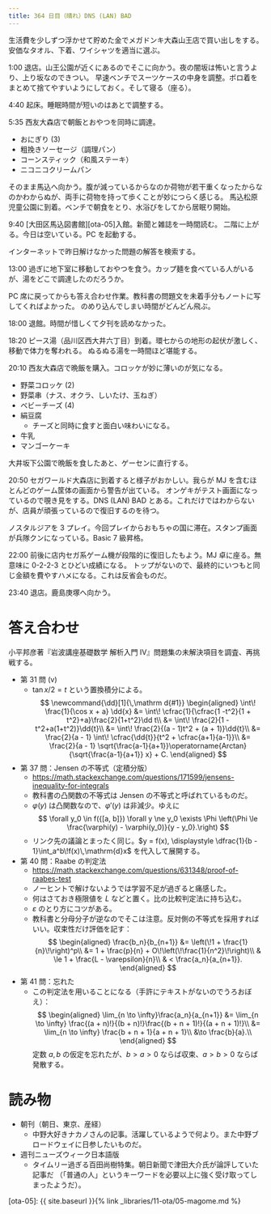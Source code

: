 ```yaml
---
title: 364 日目（晴れ）DNS (LAN) BAD
---
```


生活費を少しずつ浮かせて貯めた金でメガドンキ大森山王店で買い出しをする。
安価なタオル、下着、ワイシャツを適当に選ぶ。

1:00 退店。山王公園が近くにあるのでそこに向かう。夜の闇坂は怖いと言うより、上り坂なのできつい。
早速ベンチでスーツケースの中身を調整。ボロ着をまとめて捨てやすいようにしておく。そして寝る（座る）。

4:40 起床。睡眠時間が短いのはあとで調整する。

5:35 西友大森店で朝飯とおやつを同時に調達。
* おにぎり (3)
* 粗挽きソーセージ（調理パン）
* コーンスティック（和風ステーキ）
* ニコニコクリームパン

そのまま馬込へ向かう。腹が減っているからなのか荷物が若干重くなったからなのかわからぬが、両手に荷物を持って歩くことが妙につらく感じる。
馬込松原児童公園に到着。ベンチで朝食をとり、水浴びをしてから居眠り開始。

9:40 [大田区馬込図書館][ota-05]入館。新聞と雑誌を一時間読む。
二階に上がる。今日は空いている。PC を起動する。

インターネットで昨日解けなかった問題の解答を検索する。

13:00 過ぎに地下室に移動しておやつを食う。カップ麺を食べている人がいるが、湯をどこで調達したのだろうか。

PC 席に戻ってからも答え合わせ作業。教科書の問題文を未着手分もノートに写してくればよかった。
のめり込んでしまい時間がどんどん飛ぶ。

18:00 退館。時間が惜しくて夕刊を読めなかった。

18:20 ピース湯（品川区西大井六丁目）到着。環七からの地形の起伏が激しく、移動で体力を奪われる。
ぬるぬる湯を一時間ほど堪能する。

20:10 西友大森店で晩飯を購入。コロッケが妙に薄いのが気になる。
* 野菜コロッケ (2)
* 野菜串（ナス、オクラ、しいたけ、玉ねぎ）
* ベビーチーズ (4)
* 絹豆腐
  * チーズと同時に食すと面白い味わいになる。
* 牛乳
* マンゴーケーキ

大井坂下公園で晩飯を食したあと、ゲーセンに直行する。

20:50 セガワールド大森店に到着すると様子がおかしい。我らが MJ を含むほとんどのゲーム筐体の画面から警告が出ている。
オンゲキがテスト画面になっているので覗き見をする。DNS (LAN) BAD とある。これだけではわからないが、店員が頑張っているので復旧するのを待つ。

ノスタルジアを 3 プレイ。今回プレイからおもちゃの国に滞在。スタンプ画面が兵隊クンになっている。Basic 7 級昇格。

22:00 前後に店内セガ系ゲーム機が段階的に復旧したもよう。MJ 卓に座る。無意味に 0-2-2-3 とひどい成績になる。
トップがないので、最終的にいつもと同じ金額を費やすハメになる。これは反省会ものだ。

23:40 退店。鹿島庚塚へ向かう。

# 答え合わせ

小平邦彦著『岩波講座基礎数学 解析入門 IV』問題集の未解決項目を調査、再挑戦する。

* 第 31 問 (v)
  * $\tan{x/2} = t$ という置換積分による。
  $$
  \newcommand{\dd}[1]{\,\mathrm d{#1}}
  \begin{aligned}
  \int\! \frac{1}{\cos x + a} \dd{x}
  &= \int\! \cfrac{1}{\cfrac{1 -t^2}{1 + t^2}+a}\frac{2}{1+t^2}\dd t\\
  &= \int\! \frac{2}{1 -t^2+a(1+t^2)}\dd{t}\\
  &= \int\! \frac{2}{(a - 1)t^2 + (a + 1)}\dd{t}\\
  &= \frac{2}{a - 1} \int\! \cfrac{\dd{t}}{t^2 + \cfrac{a+1}{a-1}}\\
  &= \frac{2}{a - 1} \sqrt{\frac{a-1}{a+1}}\operatorname{Arctan}{\sqrt{\frac{a-1}{a+1}} x} + C.
  \end{aligned}
  $$
* 第 37 問：Jensen の不等式（定積分版）
  * https://math.stackexchange.com/questions/171599/jensens-inequality-for-integrals
  * 教科書の凸関数の不等式は Jensen の不等式と呼ばれているものだ。
  * $\varphi(y)$ は凸関数なので、$\varphi'(y)$ は非減少。ゆえに
    $$
    \forall y_0 \in f({[a, b]}) \forall y \ne y_0 \exists \Phi
    \left(\Phi \le \frac{\varphi(y) - \varphi(y_0)}{y - y_0}.\right)
    $$
  * リンク先の議論とまったく同じ。$y = f(x), \displaystyle \dfrac{1}{b - 1}\int_a^b\!f(x)\,\mathrm{d}x$ を代入して展開する。
* 第 40 問：Raabe の判定法
  * https://math.stackexchange.com/questions/631348/proof-of-raabes-test
  * ノーヒントで解けないようでは学習不足が過ぎると痛感した。
  * 何はさておき極限値を $L$ などと置く。比の比較判定法に持ち込む。
  * $\varepsilon$ のとり方にコツがある。
  * 教科書と分母分子が逆なのでそこは注意。反対側の不等式を採用すればいい。収束性だけ評価を記す：
    $$
    \begin{aligned}
    \frac{b_n}{b_{n+1}}
    &= \left(\!1 + \frac{1}{n}\!\right)^p\\
    &= 1 + \frac{p}{n} + O\!\left(\!\frac{1}{n^2}\!\right)\\
    & \le 1 + \frac{L - \varepsilon}{n}\\
    & < \frac{a_n}{a_{n+1}}.
    \end{aligned}
    $$
* 第 41 問：忘れた
  * この判定法を用いることになる（手許にテキストがないのでうろおぼえ）：
  $$
  \begin{aligned}
  \lim_{n \to \infty}\frac{a_n}{a_{n+1}}
  &= \lim_{n \to \infty} \frac{(a + n)!}{(b + n)!}\frac{(b + n + 1)!}{(a + n + 1)!}\\
  &= \lim_{n \to \infty} \frac{b + n + 1}{a + n + 1}\\
  &\to \frac{b}{a}.\\
  \end{aligned}
  $$
  定数 $a, b$ の仮定を忘れたが、$b > a > 0$ ならば収束、$a > b > 0$ ならば発散する。

# 読み物

* 朝刊（朝日、東京、産経）
  * 中野大好きナカノさんの記事。活躍しているようで何より。また中野ブロードウェイに日参したいものだ。
* 週刊ニューズウィーク日本語版
  * タイムリー過ぎる百田尚樹特集。朝日新聞で津田大介氏が論評していた記事だ
    （「普通の人」というキーワードを必要以上に強く受け取ってしまったようだ）。

[ota-05]: {{ site.baseurl }}{% link _libraries/11-ota/05-magome.md %}
